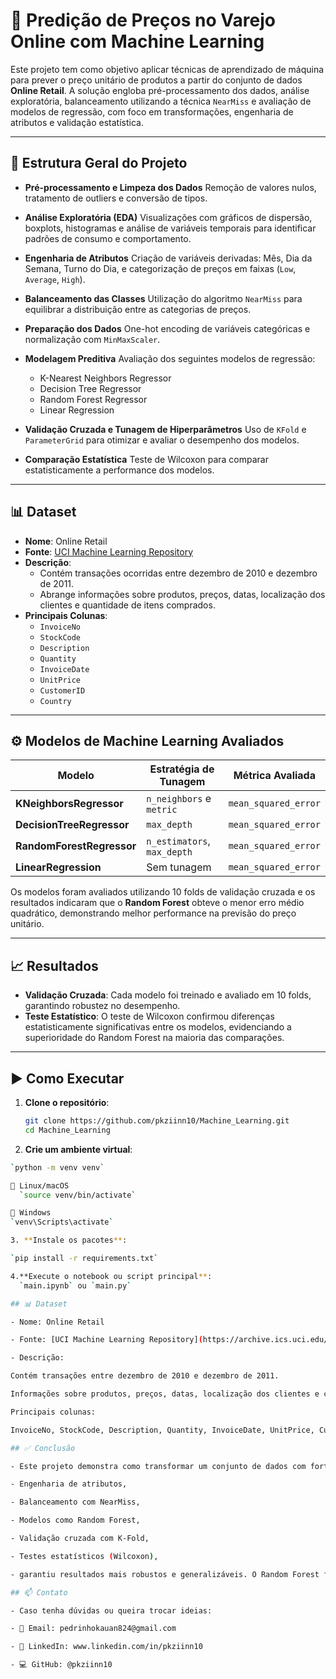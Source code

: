 # 🛒 Predição de Preços no Varejo Online com Machine Learning

Este projeto tem como objetivo aplicar técnicas de aprendizado de máquina para prever o preço unitário de produtos a partir do conjunto de dados **Online Retail**. A solução engloba pré-processamento dos dados, análise exploratória, balanceamento utilizando a técnica `NearMiss` e avaliação de modelos de regressão, com foco em transformações, engenharia de atributos e validação estatística.

---

## 📁 Estrutura Geral do Projeto

- **Pré-processamento e Limpeza dos Dados**
  Remoção de valores nulos, tratamento de outliers e conversão de tipos.

- **Análise Exploratória (EDA)**
  Visualizações com gráficos de dispersão, boxplots, histogramas e análise de variáveis temporais para identificar padrões de consumo e comportamento.

- **Engenharia de Atributos**
  Criação de variáveis derivadas: Mês, Dia da Semana, Turno do Dia, e categorização de preços em faixas (`Low`, `Average`, `High`).

- **Balanceamento das Classes**
  Utilização do algoritmo `NearMiss` para equilibrar a distribuição entre as categorias de preços.

- **Preparação dos Dados**
  One-hot encoding de variáveis categóricas e normalização com `MinMaxScaler`.

- **Modelagem Preditiva**
  Avaliação dos seguintes modelos de regressão:
  - K-Nearest Neighbors Regressor
  - Decision Tree Regressor
  - Random Forest Regressor
  - Linear Regression

- **Validação Cruzada e Tunagem de Hiperparâmetros**
  Uso de `KFold` e `ParameterGrid` para otimizar e avaliar o desempenho dos modelos.

- **Comparação Estatística**
  Teste de Wilcoxon para comparar estatisticamente a performance dos modelos.

---

## 📊 Dataset

- **Nome**: Online Retail
- **Fonte**: [UCI Machine Learning Repository](https://archive.ics.uci.edu/ml/datasets/online+retail)
- **Descrição**:
  - Contém transações ocorridas entre dezembro de 2010 e dezembro de 2011.
  - Abrange informações sobre produtos, preços, datas, localização dos clientes e quantidade de itens comprados.
- **Principais Colunas**:
  - `InvoiceNo`
  - `StockCode`
  - `Description`
  - `Quantity`
  - `InvoiceDate`
  - `UnitPrice`
  - `CustomerID`
  - `Country`

---

## ⚙️ Modelos de Machine Learning Avaliados

| Modelo                   | Estratégia de Tunagem              | Métrica Avaliada         |
|--------------------------|------------------------------------|--------------------------|
| **KNeighborsRegressor**  | `n_neighbors` e `metric`           | `mean_squared_error`     |
| **DecisionTreeRegressor**| `max_depth`                        | `mean_squared_error`     |
| **RandomForestRegressor**| `n_estimators`, `max_depth`         | `mean_squared_error`     |
| **LinearRegression**     | Sem tunagem                        | `mean_squared_error`     |

Os modelos foram avaliados utilizando 10 folds de validação cruzada e os resultados indicaram que o **Random Forest** obteve o menor erro médio quadrático, demonstrando melhor performance na previsão do preço unitário.

---

## 📈 Resultados

- **Validação Cruzada**: Cada modelo foi treinado e avaliado em 10 folds, garantindo robustez no desempenho.
- **Teste Estatístico**: O teste de Wilcoxon confirmou diferenças estatisticamente significativas entre os modelos, evidenciando a superioridade do Random Forest na maioria das comparações.

---

## ▶️ Como Executar

1. **Clone o repositório**:
   ```bash
   git clone https://github.com/pkziinn10/Machine_Learning.git
   cd Machine_Learning

2. **Crie um ambiente virtual**:

```bash
`python -m venv venv`

📌 Linux/macOS
  `source venv/bin/activate`

📌 Windows
`venv\Scripts\activate`

3. **Instale os pacotes**:

`pip install -r requirements.txt`

4.**Execute o notebook ou script principal**:
  `main.ipynb` ou `main.py`

## 📊 Dataset

- Nome: Online Retail

- Fonte: [UCI Machine Learning Repository](https://archive.ics.uci.edu/dataset/352/online+retail)

- Descrição:

Contém transações entre dezembro de 2010 e dezembro de 2011.

Informações sobre produtos, preços, datas, localização dos clientes e comportamento de compra.

Principais colunas:

InvoiceNo, StockCode, Description, Quantity, InvoiceDate, UnitPrice, CustomerID, Country

## ✅ Conclusão

- Este projeto demonstra como transformar um conjunto de dados com forte desbalanceamento em um problema de regressão eficiente e confiável. O uso de técnicas como:

- Engenharia de atributos,

- Balanceamento com NearMiss,

- Modelos como Random Forest,

- Validação cruzada com K-Fold,

- Testes estatísticos (Wilcoxon),

- garantiu resultados mais robustos e generalizáveis. O Random Forest foi o modelo com melhor desempenho e significância estatística.

## 📫 Contato

- Caso tenha dúvidas ou queira trocar ideias:

- 📧 Email: pedrinhokauan824@gmail.com

- 💼 LinkedIn: www.linkedin.com/in/pkziinn10

- 💻 GitHub: @pkziinn10

